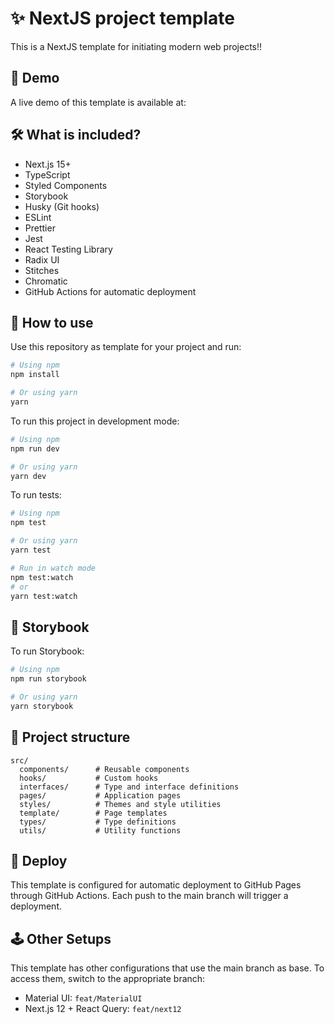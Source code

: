 # ✨ NextJS project template

This is a NextJS template for initiating modern web projects!!

## 🔎 Demo

A live demo of this template is available at: <!-- GITHUB_PAGES_URL -->

## 🛠️ What is included?

-   Next.js 15+
-   TypeScript
-   Styled Components
-   Storybook
-   Husky (Git hooks)
-   ESLint
-   Prettier
-   Jest
-   React Testing Library
-   Radix UI
-   Stitches
-   Chromatic
-   GitHub Actions for automatic deployment

## 🧿 How to use

Use this repository as template for your project and run:

```bash
# Using npm
npm install

# Or using yarn
yarn
```

To run this project in development mode:

```bash
# Using npm
npm run dev

# Or using yarn
yarn dev
```

To run tests:

```bash
# Using npm
npm test

# Or using yarn
yarn test

# Run in watch mode
npm test:watch
# or
yarn test:watch
```

## 📕 Storybook

To run Storybook:

```bash
# Using npm
npm run storybook

# Or using yarn
yarn storybook
```

## 📁 Project structure

```
src/
  components/      # Reusable components
  hooks/           # Custom hooks
  interfaces/      # Type and interface definitions
  pages/           # Application pages
  styles/          # Themes and style utilities
  template/        # Page templates
  types/           # Type definitions
  utils/           # Utility functions
```

## 🚀 Deploy

This template is configured for automatic deployment to GitHub Pages through GitHub Actions. Each push to the main branch will trigger a deployment.

## 🕹 Other Setups

This template has other configurations that use the main branch as base. To access them, switch to the appropriate branch:

-   Material UI: `feat/MaterialUI`
-   Next.js 12 + React Query: `feat/next12`
